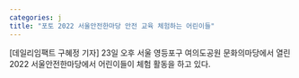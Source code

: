 ```yaml
---
categories: j
title: "포토 2022 서울안전한마당 안전 교육 체험하는 어린이들"
---
```

[데일리임팩트 구혜정 기자] 23일 오후 서울 영등포구 여의도공원 문화의마당에서 열린 2022 서울안전한마당에서 어린이들이 체험 활동을 하고 있다.